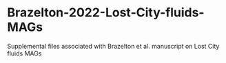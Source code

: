 # Brazelton-2022-Lost-City-fluids-MAGs
Supplemental files associated with Brazelton et al. manuscript on Lost City fluids MAGs

